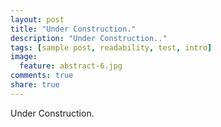 ```yaml
---
layout: post
title: "Under Construction."
description: "Under Construction.."
tags: [sample post, readability, test, intro]
image:
  feature: abstract-6.jpg
comments: true
share: true
---
```

Under Construction.